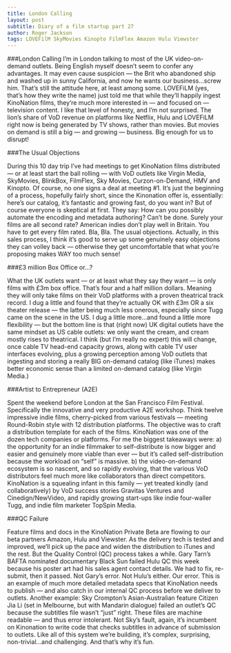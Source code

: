 ```yaml
---
title: London Calling
layout: post
subtitle: Diary of a film startup part 27
author: Roger Jackson
tags: LOVEFilM SkyMovies Kinopto FilmFlex Amazon Hulu Viewster
---
```

###London Calling
I’m in London talking to most of the UK video-on-demand outlets. Being English myself doesn’t seem to confer any advantages. It may even cause suspicion — the Brit who abandoned ship and washed up in sunny California, and now he wants our business…screw him.  That’s still the attitude here, at least among some. LOVEFiLM (yes, that’s how they write the name) just told me that while they’ll happily ingest KinoNation films, they’re much more interested in — and focused on — television content. I like that level of honesty, and I’m not surprised. The lion’s share of VoD revenue on platforms like Netflix, Hulu and LOVEFiLM right now is being generated by TV shows, rather than movies. But movies on demand is still a big — and growing — business. Big enough for us to disrupt!

###The Usual Objections

During this 10 day trip I’ve had meetings to get KinoNation films distributed — or at least start the ball rolling — with VoD outlets like Virgin Media, SkyMovies, BlinkBox, FilmFlex, Sky Movies, Curzon-on-Demand, HMV and Kinopto. Of course, no one signs a deal at meeting #1. It’s just the beginning of a process, hopefully fairly short, since the Kinonation offer is, essentially: here’s our catalog, it’s fantastic and growing fast, do you want in? But of course everyone is skeptical at first. They say: How can you possibly automate the encoding and metadata authoring? Can’t be done. Surely your films are all second rate? American indies don’t play well in Britain. You have to get every film rated. Bla, Bla.  The usual objections. Actually, in this sales process, I think it’s good to serve up some genuinely easy objections they can volley back — otherwise they get uncomfortable that what you’re proposing makes WAY too much sense!

###£3 million Box Office or…?

What the UK outlets want — or at least what they say they want — is only films with £3m box office. That’s four and a half million dollars. Meaning they will only take films on their VoD platforms with a proven theatrical track record. I dug a little and found that they’re actually OK with £3m OR a six theater release — the latter being much less onerous, especially since Tugg came on the scene in the US. I dug a little more…and found a little more flexibility — but the bottom line is that (right now) UK digital outlets have the same mindset as US cable outlets: we only want the cream, and cream mostly rises to theatrical. I think (but I’m really no expert) this will change, once cable TV head-end capacity grows, along with cable TV user interfaces evolving, plus a growing perception among VoD outlets that ingesting and storing a really BIG on-demand catalog (like iTunes) makes better economic sense than a limited on-demand catalog (like Virgin Media.)

###Artist to Entrepreneur (A2E)

Spent the weekend before London at the San Francisco Film Festival. Specifically the innovative and very productive A2E workshop. Think twelve impressive indie films, cherry-picked from various festivals — meeting Round-Robin style with 12 distribution platforms. The objective was to craft a distribution template for each of the films. KinoNation was one of the dozen tech companies or platforms. For me the biggest takeaways were: a) the opportunity for an indie filmmaker to self-distribute is now bigger and easier and genuinely more viable than ever — but it’s called self-distribution because the workload on “self” is massive. b) the video-on-demand ecosystem is so nascent, and so rapidly evolving, that the various VoD distributors feel much more like collaborators than direct competitors. KinoNation is a squealing infant in this family — yet treated kindly (and collaboratively) by VoD success stories Gravitas Ventures and Cinedign/NewVideo, and rapidly growing start-ups like indie four-waller Tugg, and indie film marketer TopSpin Media.

###QC Failure

Feature films and docs in the KinoNation Private Beta are flowing to our beta partners Amazon, Hulu and Viewster. As the delivery tech is tested and improved, we’ll pick up the pace and widen the distribution to iTunes and the rest. But the Quality Control (QC) process takes a while. Gary Tarn’s BAFTA nominated documentary Black Sun failed Hulu QC this week because his poster art had his sales agent contact details. We had to fix, re-submit, then it passed. Not Gary’s error. Not Hulu’s either. Our error. This is an example of much more detailed metadata specs that KinoNation needs to publish — and also catch in our internal QC process before we deliver to outlets. Another example: Sky Crompton’s Asian-Australian feature Citizen Jia Li (set in Melbourne, but with Mandarin dialogue) failed an outlet’s QC because the subtitles file wasn’t “just” right. These files are machine readable — and thus error intolerant. Not Sky’s fault, again, it’s incumbent on Kinonation to write code that checks subtitles in advance of submission to outlets. Like all of this system we’re building, it’s complex, surprising, non-trivial…and challenging. And that’s why it’s fun.
